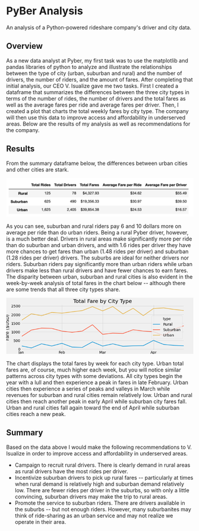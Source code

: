 # PyBer Analysis
An analysis of a Python-powered rideshare company's driver and city data.

## Overview
As a new data analyst at Pyber, my first task was to use the matplotlib and pandas libraries of python to analyze and illustrate the relationships between the type of city (urban, suburban and rural) and the number of drivers, the number of riders, and the amount of fares. After completing that initial analysis, our CEO V. Isualize gave me two tasks. First I created a dataframe that summarizes the differences between the three city types in terms of the number of rides, the number of drivers and the total fares as well as the average fares per ride and average fares per driver. Then, I created a plot that charts the total weekly fares by city type. The company will then use this data to improve access and affordability in underserved areas. Below are the results of my analysis as well as recommendations for the company.


## Results

From the summary dataframe below, the differences between urban cities and other cities are stark.

![summary of data by city type](https://github.com/LiShanDa2021/PyBer_Analysis/blob/main/analysis/Screen%20Shot%202021-10-11%20at%204.16.41%20PM.png?raw=true)

As you can see, suburban and rural riders pay 6 and 10 dollars more on average per ride than do urban riders. Being a rural Pyber driver, however, is a much better deal. Drivers in rural areas make significantly more per ride than do suburban and urban drivers, and with 1.6 rides per driver they have more chances to get fares than urban (1.48 rides per driver) and suburban (1.28 rides per driver) drivers. The suburbs are ideal for neither drivers nor riders. Suburban riders pay significantly more than urban riders while urban drivers make less than rural drivers and have fewer chances to earn fares. The disparity between urban, suburban and rural cities is also evident in the week-by-week analysis of total fares in the chart below -- although there are some trends that all three city types share.

![week by week analysis](https://github.com/LiShanDa2021/PyBer_Analysis/blob/main/analysis/PyBer_fare_summary.png?raw=true)

The chart displays the total fares by week for each city type. Urban total fares are, of course, much higher each week, but you will notice similar patterns across city types with some deviations. All city types begin the year with a lull and then experience a peak in fares in late February. Urban cities then experience a series of peaks and valleys in March while revenues for suburban and rural cities remain relatively low. Urban and rural cities then reach another peak in early April while suburban city fares fall. Urban and rural cities fall again toward the end of April while suburban cities reach a new peak.


## Summary

Based on the data above I would make the following recommendations to V. Isualize in order to improve access and affordability in underserved areas.

* Campaign to recruit rural drivers. There is clearly demand in rural areas as rural drivers have the most rides per driver.
* Incentivize suburban drivers to pick up rural fares -- particularly at times when rural demand is relatively high and suburban demand relatively low. There are fewer rides per driver in the suburbs, so with only a little convincing, suburban drivers may make the trip to rural areas.
* Promote the service to suburban riders. There are drivers available in the suburbs -- but not enough riders. However, many suburbanites may think of ride-sharing as an urban service and may not realize we operate in their area.


